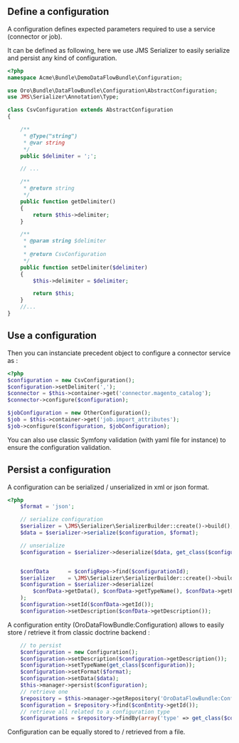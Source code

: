 Define a configuration
----------------------

A configuration defines expected parameters required to use a service (connector or job).

It can be defined as following, here we use JMS Serializer to easily serialize and persist any kind of configuration.

```php
<?php
namespace Acme\Bundle\DemoDataFlowBundle\Configuration;

use Oro\Bundle\DataFlowBundle\Configuration\AbstractConfiguration;
use JMS\Serializer\Annotation\Type;

class CsvConfiguration extends AbstractConfiguration
{

    /**
     * @Type("string")
     * @var string
     */
    public $delimiter = ';';

    // ...

    /**
     * @return string
     */
    public function getDelimiter()
    {
        return $this->delimiter;
    }

    /**
     * @param string $delimiter
     *
     * @return CsvConfiguration
     */
    public function setDelimiter($delimiter)
    {
        $this->delimiter = $delimiter;

        return $this;
    }
    //...
}
```

Use a configuration
-------------------

Then you can instanciate precedent object to configure a connector service as :
```php
<?php
$configuration = new CsvConfiguration();
$configuration->setDelimiter(',');
$connector = $this->container->get('connector.magento_catalog');
$connector->configure($configuration);

$jobConfiguration = new OtherConfiguration();
$job = $this->container->get('job.import_attributes');
$job->configure($configuration, $jobConfiguration);
```

You can also use classic Symfony validation (with yaml file for instance) to ensure the configuration validation.

Persist a configuration
-----------------------

A configuration can be serialized / unserialized in xml or json format.
```php
<?php
    $format = 'json';

    // serialize configuration
    $serializer = \JMS\Serializer\SerializerBuilder::create()->build();
    $data = $serializer->serialize($configuration, $format);

    // unserialize
    $configuration = $serializer->deserialize($data, get_class($configuration), $format);


    $confData      = $configRepo->find($configurationId);
    $serializer    = \JMS\Serializer\SerializerBuilder::create()->build();
    $configuration = $serializer->deserialize(
        $confData->getData(), $confData->getTypeName(), $confData->getFormat()
    );
    $configuration->setId($confData->getId());
    $configuration->setDescription($confData->getDescription());
```

A configuration entity (OroDataFlowBundle:Configuration) allows to easily store / retrieve it from classic doctrine backend :
```php
    // to persist
    $configuration = new Configuration();
    $configuration->setDescription($configuration->getDescription());
    $configuration->setTypeName(get_class($configuration));
    $configuration->setFormat($format);
    $configuration->setData($data);
    $this->manager->persist($configuration);
    // retrieve one
    $repository = $this->manager->getRepository('OroDataFlowBundle:Configuration');
    $configuration = $repository->find($conEntity->getId());
    // retrieve all related to a configuration type
    $configurations = $repository->findBy(array('type' => get_class($configuration)));
```

Configuration can be equally stored to / retrieved from a file.
